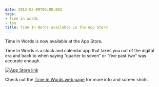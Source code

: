 ```yaml
---
date: 2012-02-09T00:00:00Z
tags:
- time in words
- ios
title: Time In Words available in the App Store
---
```


Time In Words is now available at the App Store.

Time In Words is a clock and calendar app that takes you out of the digital era
and back to when saying “quarter to seven” or “five past two” was accurate
enough.

[<img title="App Store link" src="https://linkmaker.itunes.apple.com/htmlResources/assets/en_us//images/web/linkmaker/badge_appstore-lrg.png" alt="App Store link">][1]

Check out the [Time In Words web page][2] for more info and screen shots.

[1]: http://itunes.apple.com/app/time-in-words/id498403851
[2]: /time-in-words/
